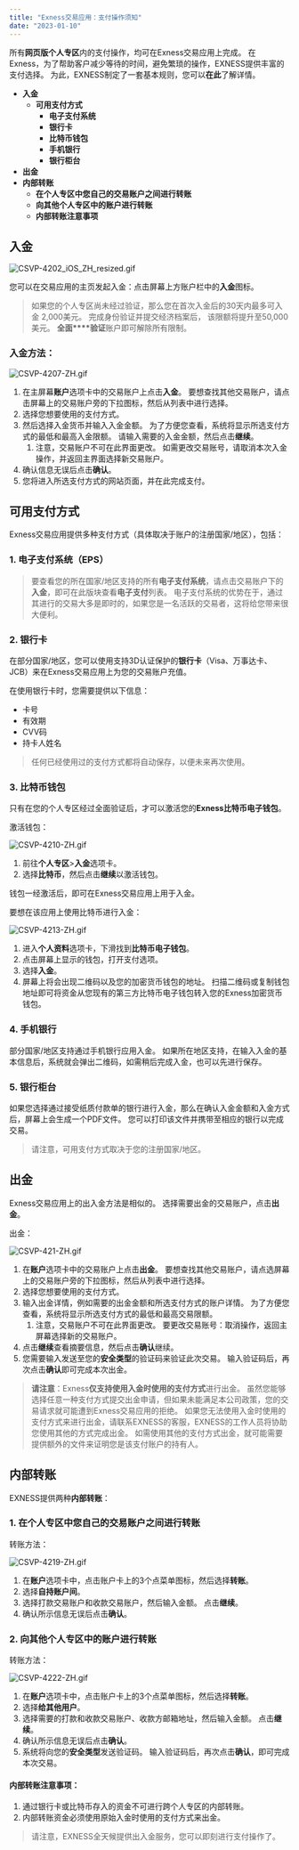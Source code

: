 ```yaml
---
title: "Exness交易应用：支付操作须知"
date: "2023-01-10"
---
```


所有**网页版个人专区**内的支付操作，均可在Exness交易应用上完成。 在Exness，为了帮助客户减少等待的时间，避免繁琐的操作，EXNESS提供丰富的支付选择。 为此，EXNESS制定了一套基本规则，您可以**在此**了解详情。

- **入金**
    - **可用支付方式**
        - **电子支付系统**
        - **银行卡**
        - **比特币钱包**
        - **手机银行**
        - **银行柜台**
- **出金**
- **内部转账**
    - **在个人专区中您自己的交易账户之间进行转账**
    - **向其他个人专区中的账户进行转账**
    - **内部转账注意事项**

## 入金

![CSVP-4202_iOS_ZH_resized.gif](https://get.exness.help/hc/article_attachments/6275967595420)

您可以在交易应用的主页发起入金：点击屏幕上方账户栏中的**入金**图标。 

> 如果您的个人专区尚未经过验证，那么您在首次入金后的30天内最多可入金 2,000美元。 完成身份验证并提交经济档案后， 该限额将提升至50,000美元。 **全面****验证**账户即可解除所有限制。

### 入金方法：

![CSVP-4207-ZH.gif](https://get.exness.help/hc/article_attachments/6276056657308)

1. 在主屏幕**账户**选项卡中的交易账户上点击**入金**。 要想查找其他交易账户，请点击屏幕上的交易账户旁的下拉图标，然后从列表中进行选择。
2. 选择您想要使用的支付方式。
3. 然后选择入金货币并输入入金金额。 为了方便您查看，系统将显示所选支付方式的最低和最高入金限额。 请输入需要的入金金额，然后点击**继续**。
    1. 注意，交易账户不可在此界面更改。 如需更改交易账号，请取消本次入金操作，并返回主界面选择新交易账户。
4. 确认信息无误后点击**确认**。
5. 您将进入所选支付方式的网站页面，并在此完成支付。

## 可用支付方式

Exness交易应用提供多种支付方式（具体取决于账户的注册国家/地区），包括：

### 1. 电子支付系统（EPS）

> 要查看您的所在国家/地区支持的所有**电子支付系统**，请点击交易账户下的**入金**，即可在此版块查看**电子支付**列表。 电子支付系统的优势在于，通过其进行的交易大多是即时的，如果您是一名活跃的交易者，这将给您带来很大便利。

### 2. 银行卡

在部分国家/地区，您可以使用支持3D认证保护的**银行卡**（Visa、万事达卡、JCB）来在Exness交易应用上为您的交易账户充值。

在使用银行卡时，您需要提供以下信息：

- 卡号
- 有效期
- CVV码
- 持卡人姓名

> 任何已经使用过的支付方式都将自动保存，以便未来再次使用。

### 3. 比特币钱包

只有在您的个人专区经过全面验证后，才可以激活您的**Exness比特币电子钱包**。

激活钱包：

![CSVP-4210-ZH.gif](https://get.exness.help/hc/article_attachments/6276034774172)

1. 前往**个人专区**>**入金**选项卡。
2. 选择**比特币**，然后点击**继续**以激活钱包。

钱包一经激活后，即可在Exness交易应用上用于入金。

要想在该应用上使用比特币进行入金：

![CSVP-4213-ZH.gif](https://get.exness.help/hc/article_attachments/6276051000988)

1. 进入**个人资料**选项卡，下滑找到**比特币电子钱包**。
2. 点击屏幕上显示的钱包，打开支付选项。
3. 选择**入金**。
4. 屏幕上将会出现二维码以及您的加密货币钱包的地址。 扫描二维码或复制钱包地址即可将资金从您现有的第三方比特币电子钱包转入您的Exness加密货币钱包。

### 4. 手机银行

部分国家/地区支持通过手机银行应用入金。 如果所在地区支持，在输入入金的基本信息后，系统就会弹出二维码，如需稍后完成入金，也可以先进行保存。

### 5. 银行柜台

如果您选择通过接受纸质付款单的银行进行入金，那么在确认入金金额和入金方式后，屏幕上会生成一个PDF文件。 您可以打印该文件并携带至相应的银行以完成交易。

> 请注意，可用支付方式取决于您的注册国家/地区。

## 出金

Exness交易应用上的出入金方法是相似的。 选择需要出金的交易账户，点击**出金**。

出金：

![CSVP-421-ZH.gif](https://get.exness.help/hc/article_attachments/6276119552924)

1. 在**账户**选项卡中的交易账户上点击**出金**。 要想查找其他交易账户，请点选屏幕上的交易账户旁的下拉图标，然后从列表中进行选择。
2. 选择您想要使用的支付方式。
3. 输入出金详情，例如需要的出金金额和所选支付方式的账户详情。 为了方便您查看，系统将显示所选支付方式的最低和最高交易限额。
    1. 注意，交易账户不可在此界面更改。 要更改交易账号：取消操作，返回主屏幕选择新的交易账户。
4. 点击**继续**查看摘要信息，然后点击**确认**继续。
5. 您需要输入发送至您的**安全类型**的验证码来验证此次交易。 输入验证码后，再次点击**确认**即可完成本次出金。

> **请注意**：Exness**仅支持使用入金时使用的支付方式**进行出金。 虽然您能够选择任意一种支付方式提交出金申请，但如果未能满足本公司政策，您的交易请求就可能遭到Exness交易应用的拒绝。 如果您无法使用入金时使用的支付方式来进行出金，请联系EXNESS的客服，EXNESS的工作人员将协助您使用其他的方式完成出金。 如需使用其他的支付方式出金，就可能需要提供额外的文件来证明您是该支付账户的持有人。

## 内部转账

EXNESS提供两种**内部转账**：

### 1. 在个人专区中您自己的交易账户之间进行转账

转账方法：

![CSVP-4219-ZH.gif](https://get.exness.help/hc/article_attachments/6276156973724)

1. 在**账户**选项卡中，点击账户卡上的3个点菜单图标，然后选择**转账**。
2. 选择**自持账户间**。
3. 选择打款交易账户和收款交易账户，然后输入金额。 点击**继续**。
4. 确认所示信息无误后点击**确认**。

### 2. 向其他个人专区中的账户进行转账

转账方法：

![CSVP-4222-ZH.gif](https://get.exness.help/hc/article_attachments/6276210349084)

1. 在**账户**选项卡中，点击账户卡上的3个点菜单图标，然后选择**转账**。
2. 选择**给其他用户**。
3. 选择需要的打款和收款交易账户、收款方邮箱地址，然后输入金额。 点击**继续**。
4. 确认所示信息无误后点击**确认**。
5. 系统将向您的**安全类型**发送验证码。 输入验证码后，再次点击**确认**，即可完成本次交易。

#### **内部转账注意事项：**

1. 通过银行卡或比特币存入的资金不可进行跨个人专区的内部转账。
2. 内部转账资金必须使用原始入金时使用的支付方式来出金。

> 请注意，EXNESS全天候提供出入金服务，您可以即刻进行支付操作了。
